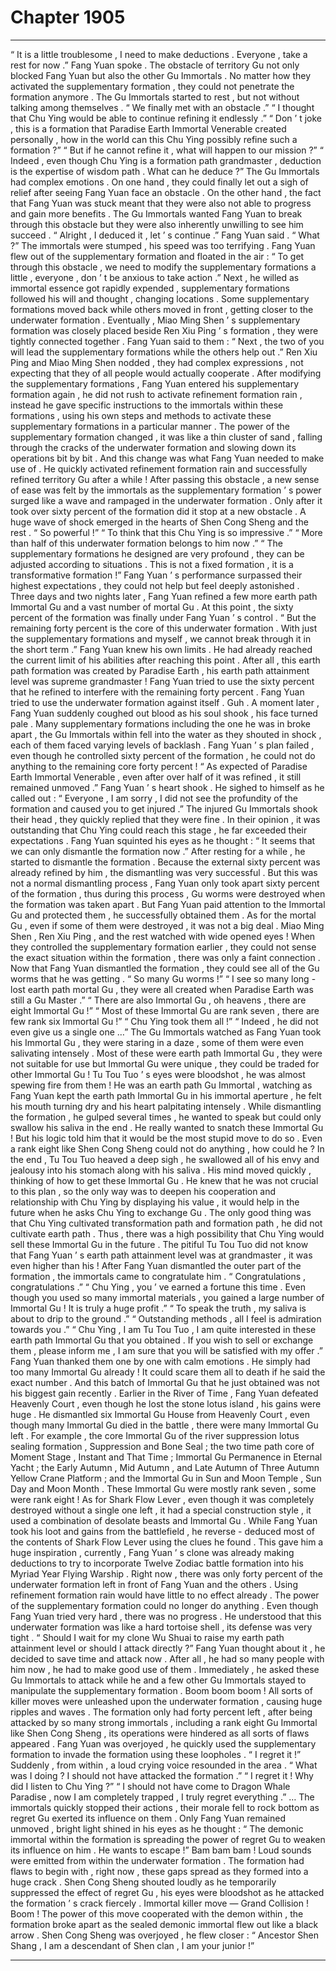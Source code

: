 
# Chapter 1905


---

“ It is a little troublesome , I need to make deductions . Everyone , take a rest for now .” Fang Yuan spoke . The obstacle of territory Gu not only blocked Fang Yuan but also the other Gu Immortals . No matter how they activated the supplementary formation , they could not penetrate the formation anymore .
The Gu Immortals started to rest , but not without talking among themselves .
“ We finally met with an obstacle .”
“ I thought that Chu Ying would be able to continue refining it endlessly .”
“ Don ’ t joke , this is a formation that Paradise Earth Immortal Venerable created personally , how in the world can this Chu Ying possibly refine such a formation ?”
“ But if he cannot refine it , what will happen to our mission ?”
“ Indeed , even though Chu Ying is a formation path grandmaster , deduction is the expertise of wisdom path . What can he deduce ?”
The Gu Immortals had complex emotions .
On one hand , they could finally let out a sigh of relief after seeing Fang Yuan face an obstacle .
On the other hand , the fact that Fang Yuan was stuck meant that they were also not able to progress and gain more benefits .
The Gu Immortals wanted Fang Yuan to break through this obstacle but they were also inherently unwilling to see him succeed .
“ Alright , I deduced it , let ’ s continue .” Fang Yuan said .
“ What ?” The immortals were stumped , his speed was too terrifying .
Fang Yuan flew out of the supplementary formation and floated in the air : “ To get through this obstacle , we need to modify the supplementary formations a little , everyone , don ’ t be anxious to take action .”
Next , he willed as immortal essence got rapidly expended , supplementary formations followed his will and thought , changing locations . Some supplementary formations moved back while others moved in front , getting closer to the underwater formation .
Eventually , Miao Ming Shen ’ s supplementary formation was closely placed beside Ren Xiu Ping ’ s formation , they were tightly connected together .
Fang Yuan said to them : “ Next , the two of you will lead the supplementary formations while the others help out .”
Ren Xiu Ping and Miao Ming Shen nodded , they had complex expressions , not expecting that they of all people would actually cooperate .
After modifying the supplementary formations , Fang Yuan entered his supplementary formation again , he did not rush to activate refinement formation rain , instead he gave specific instructions to the immortals within these formations , using his own steps and methods to activate these supplementary formations in a particular manner .
The power of the supplementary formation changed , it was like a thin cluster of sand , falling through the cracks of the underwater formation and slowing down its operations bit by bit .
And this change was what Fang Yuan needed to make use of .
He quickly activated refinement formation rain and successfully refined territory Gu after a while !
After passing this obstacle , a new sense of ease was felt by the immortals as the supplementary formation ’ s power surged like a wave and rampaged in the underwater formation . Only after it took over sixty percent of the formation did it stop at a new obstacle .
A huge wave of shock emerged in the hearts of Shen Cong Sheng and the rest .
“ So powerful !”
“ To think that this Chu Ying is so impressive .”
“ More than half of this underwater formation belongs to him now .”
“ The supplementary formations he designed are very profound , they can be adjusted according to situations . This is not a fixed formation , it is a transformative formation !”
Fang Yuan ’ s performance surpassed their highest expectations , they could not help but feel deeply astonished .
Three days and two nights later , Fang Yuan refined a few more earth path Immortal Gu and a vast number of mortal Gu . At this point , the sixty percent of the formation was finally under Fang Yuan ’ s control .
“ But the remaining forty percent is the core of this underwater formation . With just the supplementary formations and myself , we cannot break through it in the short term .” Fang Yuan knew his own limits . He had already reached the current limit of his abilities after reaching this point .
After all , this earth path formation was created by Paradise Earth , his earth path attainment level was supreme grandmaster !
Fang Yuan tried to use the sixty percent that he refined to interfere with the remaining forty percent .
Fang Yuan tried to use the underwater formation against itself .
Guh .
A moment later , Fang Yuan suddenly coughed out blood as his soul shook , his face turned pale . Many supplementary formations including the one he was in broke apart , the Gu Immortals within fell into the water as they shouted in shock , each of them faced varying levels of backlash .
Fang Yuan ’ s plan failed , even though he controlled sixty percent of the formation , he could not do anything to the remaining core forty percent !
“ As expected of Paradise Earth Immortal Venerable , even after over half of it was refined , it still remained unmoved .” Fang Yuan ’ s heart shook .
He sighed to himself as he called out : “ Everyone , I am sorry , I did not see the profundity of the formation and caused you to get injured .”
The injured Gu Immortals shook their head , they quickly replied that they were fine .
In their opinion , it was outstanding that Chu Ying could reach this stage , he far exceeded their expectations .
Fang Yuan squinted his eyes as he thought : “ It seems that we can only dismantle the formation now .”
After resting for a while , he started to dismantle the formation .
Because the external sixty percent was already refined by him , the dismantling was very successful .
But this was not a normal dismantling process , Fang Yuan only took apart sixty percent of the formation , thus during this process , Gu worms were destroyed when the formation was taken apart . But Fang Yuan paid attention to the Immortal Gu and protected them , he successfully obtained them . As for the mortal Gu , even if some of them were destroyed , it was not a big deal .
Miao Ming Shen , Ren Xiu Ping , and the rest watched with wide opened eyes !
When they controlled the supplementary formation earlier , they could not sense the exact situation within the formation , there was only a faint connection .
Now that Fang Yuan dismantled the formation , they could see all of the Gu worms that he was getting .
“ So many Gu worms !”
“ I see so many long - lost earth path mortal Gu , they were all created when Paradise Earth was still a Gu Master .”
“ There are also Immortal Gu , oh heavens , there are eight Immortal Gu !”
“ Most of these Immortal Gu are rank seven , there are few rank six Immortal Gu !”
“ Chu Ying took them all !”
“ Indeed , he did not even give us a single one …”
The Gu Immortals watched as Fang Yuan took his Immortal Gu , they were staring in a daze , some of them were even salivating intensely .
Most of these were earth path Immortal Gu , they were not suitable for use but Immortal Gu were unique , they could be traded for other Immortal Gu !
Tu Tou Tuo ’ s eyes were bloodshot , he was almost spewing fire from them !
He was an earth path Gu Immortal , watching as Fang Yuan kept the earth path Immortal Gu in his immortal aperture , he felt his mouth turning dry and his heart palpitating intensely .
While dismantling the formation , he gulped several times , he wanted to speak but could only swallow his saliva in the end .
He really wanted to snatch these Immortal Gu !
But his logic told him that it would be the most stupid move to do so .
Even a rank eight like Shen Cong Sheng could not do anything , how could he ?
In the end , Tu Tou Tuo heaved a deep sigh , he swallowed all of his envy and jealousy into his stomach along with his saliva .
His mind moved quickly , thinking of how to get these Immortal Gu . He knew that he was not crucial to this plan , so the only way was to deepen his cooperation and relationship with Chu Ying by displaying his value , it would help in the future when he asks Chu Ying to exchange Gu .
The only good thing was that Chu Ying cultivated transformation path and formation path , he did not cultivate earth path . Thus , there was a high possibility that Chu Ying would sell these Immortal Gu in the future .
The pitiful Tu Tou Tuo did not know that Fang Yuan ’ s earth path attainment level was at grandmaster , it was even higher than his !
After Fang Yuan dismantled the outer part of the formation , the immortals came to congratulate him .
“ Congratulations , congratulations .”
“ Chu Ying , you ’ ve earned a fortune this time . Even though you used so many immortal materials , you gained a large number of Immortal Gu ! It is truly a huge profit .”
“ To speak the truth , my saliva is about to drip to the ground .”
“ Outstanding methods , all I feel is admiration towards you .”
“ Chu Ying , I am Tu Tou Tuo , I am quite interested in these earth path Immortal Gu that you obtained . If you wish to sell or exchange them , please inform me , I am sure that you will be satisfied with my offer .”
Fang Yuan thanked them one by one with calm emotions .
He simply had too many Immortal Gu already !
It could scare them all to death if he said the exact number .
And this batch of Immortal Gu that he just obtained was not his biggest gain recently .
Earlier in the River of Time , Fang Yuan defeated Heavenly Court , even though he lost the stone lotus island , his gains were huge .
He dismantled six Immortal Gu House from Heavenly Court , even though many Immortal Gu died in the battle , there were many Immortal Gu left .
For example , the core Immortal Gu of the river suppression lotus sealing formation , Suppression and Bone Seal ; the two time path core of Moment Stage , Instant and That Time ; Immortal Gu Permanence in Eternal Yacht ; the Early Autumn , Mid Autumn , and Late Autumn of Three Autumn Yellow Crane Platform ; and the Immortal Gu in Sun and Moon Temple , Sun Day and Moon Month .
These Immortal Gu were mostly rank seven , some were rank eight !
As for Shark Flow Lever , even though it was completely destroyed without a single one left , it had a special construction style , it used a combination of desolate beasts and Immortal Gu . While Fang Yuan took his loot and gains from the battlefield , he reverse - deduced most of the contents of Shark Flow Lever using the clues he found . This gave him a huge inspiration , currently , Fang Yuan ’ s clone was already making deductions to try to incorporate Twelve Zodiac battle formation into his Myriad Year Flying Warship .
Right now , there was only forty percent of the underwater formation left in front of Fang Yuan and the others .
Using refinement formation rain would have little to no effect already .
The power of the supplementary formation could no longer do anything .
Even though Fang Yuan tried very hard , there was no progress . He understood that this underwater formation was like a hard tortoise shell , its defense was very tight .
“ Should I wait for my clone Wu Shuai to raise my earth path attainment level or should I attack directly ?” Fang Yuan thought about it , he decided to save time and attack now .
After all , he had so many people with him now , he had to make good use of them .
Immediately , he asked these Gu Immortals to attack while he and a few other Gu Immortals stayed to manipulate the supplementary formation .
Boom boom boom !
All sorts of killer moves were unleashed upon the underwater formation , causing huge ripples and waves .
The formation only had forty percent left , after being attacked by so many strong immortals , including a rank eight Gu Immortal like Shen Cong Sheng , its operations were hindered as all sorts of flaws appeared .
Fang Yuan was overjoyed , he quickly used the supplementary formation to invade the formation using these loopholes .
“ I regret it !” Suddenly , from within , a loud crying voice resounded in the area .
“ What was I doing ? I should not have attacked the formation .”
“ I regret it ! Why did I listen to Chu Ying ?”
“ I should not have come to Dragon Whale Paradise , now I am completely trapped , I truly regret everything .”
…
The immortals quickly stopped their actions , their morale fell to rock bottom as regret Gu exerted its influence on them .
Only Fang Yuan remained unmoved , bright light shined in his eyes as he thought : “ The demonic immortal within the formation is spreading the power of regret Gu to weaken its influence on him . He wants to escape !”
Bam bam bam !
Loud sounds were emitted from within the underwater formation .
The formation had flaws to begin with , right now , these gaps spread as they formed into a huge crack .
Shen Cong Sheng shouted loudly as he temporarily suppressed the effect of regret Gu , his eyes were bloodshot as he attacked the formation ’ s crack fiercely .
Immortal killer move — Grand Collision !
Boom !
The power of this move cooperated with the demon within , the formation broke apart as the sealed demonic immortal flew out like a black arrow .
Shen Cong Sheng was overjoyed , he flew closer : “ Ancestor Shen Shang , I am a descendant of Shen clan , I am your junior !”

---

